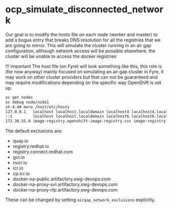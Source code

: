 ocp_simulate_disconnected_network
===============================================================================

Our goal is to modify the hosts file on each node (worker and master) to add a bogus entry that breaks DNS resolution for all the registries that we are going to mirror.  This will simulate the cluster running in an air gap configuration, although network access will be possible elsewhere, the cluster will be unable to access the docker registries

!!! important
    The host file (on Fyre) will look something like this, this role is (for now anyway) mainly focused on simulating an air gap cluster in Fyre, it may work on other cluster providers but that can not be guaranteed and may require modifications depending on the specific way OpenShift is set up.

```bash
oc get nodes
oc debug node/node1
sh-4.4# more /host/etc/hosts
127.0.0.1   localhost localhost.localdomain localhost4 localhost4.localdomain4
::1         localhost localhost.localdomain localhost6 localhost6.localdomain6
172.30.55.8 image-registry.openshift-image-registry.svc image-registry.openshift-image-registry.svc.cluster.local # openshift-generated-node-resolver
```


The default exclusions are:
- quay.io
- registry.redhat.io
- registry.connect.redhat.com
- gcr.io
- nvcr.io
- icr.io
- cp.icr.io
- docker-na-public.artifactory.swg-devops.com
- docker-na-proxy-svl.artifactory.swg-devops.com
- docker-na-proxy-rtp.artifactory.swg-devops.com

These can be changed by setting `airgap_network_exclusions` explicitly.
